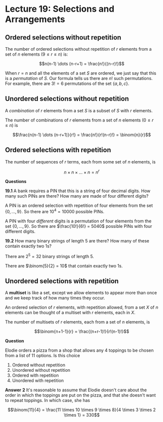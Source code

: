 # Lecture 19: Selections and Arrangements

## Ordered selections without repetition

The number of ordered selections without repetition of $r$ elements from a set
of $n$ elements $(9 \leq r \leq n)$ is:

$$n(n-1) \dots (n-r+1) = \frac{n!}{(n-r)!}$$

When $r=n$ and all the elements of a set $S$ are ordered, we just say that this
is a _permutation_ of $S$. Our formula tells us there are $n!$ such
permutations. For example, there are $3! = 6$ permutations of the set
$\{a,b,c\}$.

## Unordered selections without repetition

A _combination_ of $r$ elements from a set $S$ is a subset of $S$ with $r$
elements.

The number of combinations of $r$ elements from a set of $n$ elements $(0 \leq r
\leq n)$ is

$$\frac{n(n-1) \dots (n-r+1)}{r!} = \frac{n!}{r!(n-r)!} = \binom{n}{r}$$

## Ordered selections with repetition

The number of sequences of $r$ terms, each from some set of $n$ elements, is

$$n \times n \times \dots \times n = n^r$$

**Questions**

**19.1** A bank requires a PIN that this is a string of four decimal digits. How
many such PINs are there? How many are made of four different digits?

A PIN is an ordered selection with repetition of four elements from the set
$\{0, \dots, 9\}$. So there are $10^4 = 10000$ possible PINs.

A PIN with four _different_ digits is a permutation of four elements from the
set $\{0, \dots, 9\}$. So there are $\frac{10!}{6!} = 5040$ possible PINs with
four different digits.

**19.2** How many binary strings of length 5 are there? How many of these
contain exactly two 1s?

There are $2^5 = 32$ binary strings of length 5.

There are $\binom{5}{2} = 10$ that contain exactly two 1s.

## Unordered selections with repetition

A **multiset** is like a set, except we allow elements to appear more than once
and we keep track of how many times they occur.

An ordered selection of $r$ elements, with repetition allowed, from a set $X$ of
$n$ elements can be thought of a multiset with $r$ elements, each in $X$.

The number of multisets of $r$ elements, each from a set of $n$ elements, is

$$\binom{n+1-1}{r} = \frac{(n+r-1)!}{r!(n-1)!}$$

**Question**

Elodie orders a pizza from a shop that allows any 4 toppings to be chosen from a
list of 11 options. Is this choice

1. Ordered without repetition
2. Unordered without repetition
3. Ordered with repetition
4. Unordered with repetition

**Answer** **2** It's reasonable to assume that Elodie doesn't care about the
order in which the toppings are put on the pizza, and that she doesn't want to
repeat toppings. In which case, she has

$$\binom{11}{4} = \frac{11 \times 10 \times 9 \times 8}{4 \times 3 \times 2
\times 1} = 330$$
